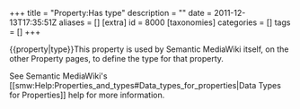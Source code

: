 +++
title = "Property:Has type"
description = ""
date = 2011-12-13T17:35:51Z
aliases = []
[extra]
id = 8000
[taxonomies]
categories = []
tags = []
+++

{{property|type}}This property is used by Semantic MediaWiki itself, on the other Property pages, to define the type for that property.

See Semantic MediaWiki's [[smw:Help:Properties_and_types#Data_types_for_properties|Data Types for Properties]] help for more information.
